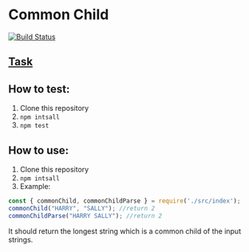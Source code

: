 # Common Child

[![Build Status](https://travis-ci.com/boivlad/common-child.svg?branch=feature%2FMSVLAD-65)](https://travis-ci.com/boivlad/common-child)

## [Task](./common-child.pdf)
## How to test:
1. Clone this repository
2. `npm intsall`
3. `npm test`
## How to use:
1. Clone this repository
2. `npm intsall`
3. Example:
```javascript
const { commonChild, commonChildParse } = require('./src/index');
commonChild("HARRY", "SALLY"); //return 2
commonChildParse("HARRY SALLY"); //return 2
```
 It should return the longest string which is a common child of the input strings.
